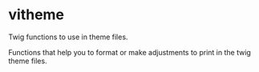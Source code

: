 # vitheme
Twig functions to use in theme files.

Functions that help you to format or make adjustments to print in the twig theme files.
